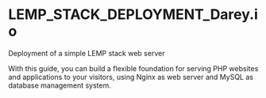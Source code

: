 # LEMP_STACK_DEPLOYMENT_Darey.io
Deployment of a simple LEMP stack web server

With this guide, you can build a flexible foundation for serving PHP websites and applications to your visitors, using Nginx as web server and MySQL as database management system.
